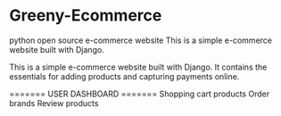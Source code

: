 # Greeny-Ecommerce
python open source e-commerce website
This is a simple e-commerce website built with Django. 

This is a simple e-commerce website built with Django. It contains the essentials for adding products and capturing payments online.

======= USER DASHBOARD =======
Shopping cart
products
Order
brands
Review products
